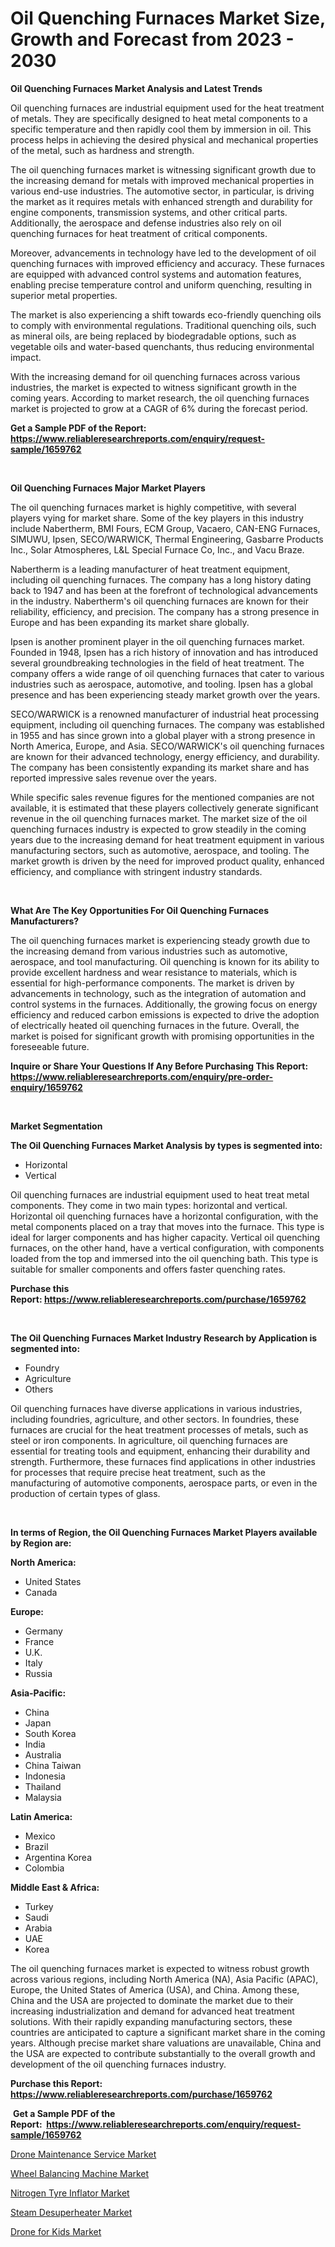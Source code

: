<p><h1>Oil Quenching Furnaces Market Size, Growth and Forecast from 2023 - 2030</h1></p><p><strong>Oil Quenching Furnaces Market Analysis and Latest Trends</strong></p>
<p><p>Oil quenching furnaces are industrial equipment used for the heat treatment of metals. They are specifically designed to heat metal components to a specific temperature and then rapidly cool them by immersion in oil. This process helps in achieving the desired physical and mechanical properties of the metal, such as hardness and strength.</p><p>The oil quenching furnaces market is witnessing significant growth due to the increasing demand for metals with improved mechanical properties in various end-use industries. The automotive sector, in particular, is driving the market as it requires metals with enhanced strength and durability for engine components, transmission systems, and other critical parts. Additionally, the aerospace and defense industries also rely on oil quenching furnaces for heat treatment of critical components.</p><p>Moreover, advancements in technology have led to the development of oil quenching furnaces with improved efficiency and accuracy. These furnaces are equipped with advanced control systems and automation features, enabling precise temperature control and uniform quenching, resulting in superior metal properties.</p><p>The market is also experiencing a shift towards eco-friendly quenching oils to comply with environmental regulations. Traditional quenching oils, such as mineral oils, are being replaced by biodegradable options, such as vegetable oils and water-based quenchants, thus reducing environmental impact.</p><p>With the increasing demand for oil quenching furnaces across various industries, the market is expected to witness significant growth in the coming years. According to market research, the oil quenching furnaces market is projected to grow at a CAGR of 6% during the forecast period.</p></p>
<p><strong>Get a Sample PDF of the Report:&nbsp; <a href="https://www.reliableresearchreports.com/enquiry/request-sample/1659762">https://www.reliableresearchreports.com/enquiry/request-sample/1659762</a></strong></p>
<p>&nbsp;</p>
<p><strong>Oil Quenching Furnaces Major Market Players</strong></p>
<p><p>The oil quenching furnaces market is highly competitive, with several players vying for market share. Some of the key players in this industry include Nabertherm, BMI Fours, ECM Group, Vacaero, CAN-ENG Furnaces, SIMUWU, Ipsen, SECO/WARWICK, Thermal Engineering, Gasbarre Products Inc., Solar Atmospheres, L&L Special Furnace Co, Inc., and Vacu Braze.</p><p>Nabertherm is a leading manufacturer of heat treatment equipment, including oil quenching furnaces. The company has a long history dating back to 1947 and has been at the forefront of technological advancements in the industry. Nabertherm's oil quenching furnaces are known for their reliability, efficiency, and precision. The company has a strong presence in Europe and has been expanding its market share globally.</p><p>Ipsen is another prominent player in the oil quenching furnaces market. Founded in 1948, Ipsen has a rich history of innovation and has introduced several groundbreaking technologies in the field of heat treatment. The company offers a wide range of oil quenching furnaces that cater to various industries such as aerospace, automotive, and tooling. Ipsen has a global presence and has been experiencing steady market growth over the years.</p><p>SECO/WARWICK is a renowned manufacturer of industrial heat processing equipment, including oil quenching furnaces. The company was established in 1955 and has since grown into a global player with a strong presence in North America, Europe, and Asia. SECO/WARWICK's oil quenching furnaces are known for their advanced technology, energy efficiency, and durability. The company has been consistently expanding its market share and has reported impressive sales revenue over the years.</p><p>While specific sales revenue figures for the mentioned companies are not available, it is estimated that these players collectively generate significant revenue in the oil quenching furnaces market. The market size of the oil quenching furnaces industry is expected to grow steadily in the coming years due to the increasing demand for heat treatment equipment in various manufacturing sectors, such as automotive, aerospace, and tooling. The market growth is driven by the need for improved product quality, enhanced efficiency, and compliance with stringent industry standards.</p></p>
<p>&nbsp;</p>
<p><strong>What Are The Key Opportunities For Oil Quenching Furnaces Manufacturers?</strong></p>
<p><p>The oil quenching furnaces market is experiencing steady growth due to the increasing demand from various industries such as automotive, aerospace, and tool manufacturing. Oil quenching is known for its ability to provide excellent hardness and wear resistance to materials, which is essential for high-performance components. The market is driven by advancements in technology, such as the integration of automation and control systems in the furnaces. Additionally, the growing focus on energy efficiency and reduced carbon emissions is expected to drive the adoption of electrically heated oil quenching furnaces in the future. Overall, the market is poised for significant growth with promising opportunities in the foreseeable future.</p></p>
<p><strong>Inquire or Share Your Questions If Any Before Purchasing This Report: <a href="https://www.reliableresearchreports.com/enquiry/pre-order-enquiry/1659762">https://www.reliableresearchreports.com/enquiry/pre-order-enquiry/1659762</a></strong></p>
<p>&nbsp;</p>
<p><strong>Market Segmentation</strong></p>
<p><strong>The Oil Quenching Furnaces Market Analysis by types is segmented into:</strong></p>
<p><ul><li>Horizontal</li><li>Vertical</li></ul></p>
<p><p>Oil quenching furnaces are industrial equipment used to heat treat metal components. They come in two main types: horizontal and vertical. Horizontal oil quenching furnaces have a horizontal configuration, with the metal components placed on a tray that moves into the furnace. This type is ideal for larger components and has higher capacity. Vertical oil quenching furnaces, on the other hand, have a vertical configuration, with components loaded from the top and immersed into the oil quenching bath. This type is suitable for smaller components and offers faster quenching rates.</p></p>
<p><strong>Purchase this Report:&nbsp;<a href="https://www.reliableresearchreports.com/purchase/1659762">https://www.reliableresearchreports.com/purchase/1659762</a></strong></p>
<p>&nbsp;</p>
<p><strong>The Oil Quenching Furnaces Market Industry Research by Application is segmented into:</strong></p>
<p><ul><li>Foundry</li><li>Agriculture</li><li>Others</li></ul></p>
<p><p>Oil quenching furnaces have diverse applications in various industries, including foundries, agriculture, and other sectors. In foundries, these furnaces are crucial for the heat treatment processes of metals, such as steel or iron components. In agriculture, oil quenching furnaces are essential for treating tools and equipment, enhancing their durability and strength. Furthermore, these furnaces find applications in other industries for processes that require precise heat treatment, such as the manufacturing of automotive components, aerospace parts, or even in the production of certain types of glass.</p></p>
<p>&nbsp;</p>
<p><strong>In terms of Region, the Oil Quenching Furnaces Market Players available by Region are:</strong></p>
<p>
    <p> <strong> North America: </strong>
        <ul>
            <li>United States</li>
            <li>Canada</li>
        </ul>
        </p> 
    <p> <strong> Europe: </strong>
        <ul>
            <li>Germany</li>
            <li>France</li>
            <li>U.K.</li>
            <li>Italy</li>
            <li>Russia</li>
        </ul>
        </p> 
    <p> <strong> Asia-Pacific: </strong>
        <ul>
            <li>China</li>
            <li>Japan</li>
            <li>South Korea</li>
            <li>India</li>
            <li>Australia</li>
            <li>China Taiwan</li>
            <li>Indonesia</li>
            <li>Thailand</li>
            <li>Malaysia</li>
        </ul>
        </p> 
    <p> <strong> Latin America: </strong>
        <ul>
            <li>Mexico</li>
            <li>Brazil</li>
            <li>Argentina Korea</li>
            <li>Colombia</li>
        </ul>
        </p> 
    <p> <strong> Middle East & Africa: </strong>
        <ul>
            <li>Turkey</li>
            <li>Saudi</li>
            <li>Arabia</li>
            <li>UAE</li>
            <li>Korea</li>
        </ul>
    </p>
    </p>
<p><p>The oil quenching furnaces market is expected to witness robust growth across various regions, including North America (NA), Asia Pacific (APAC), Europe, the United States of America (USA), and China. Among these, China and the USA are projected to dominate the market due to their increasing industrialization and demand for advanced heat treatment solutions. With their rapidly expanding manufacturing sectors, these countries are anticipated to capture a significant market share in the coming years. Although precise market share valuations are unavailable, China and the USA are expected to contribute substantially to the overall growth and development of the oil quenching furnaces industry.</p></p>
<p><strong>Purchase this Report: <a href="https://www.reliableresearchreports.com/purchase/1659762">https://www.reliableresearchreports.com/purchase/1659762</a></strong></p>
<p>&nbsp;<strong>Get a Sample PDF of the Report:&nbsp;&nbsp;<a href="https://www.reliableresearchreports.com/enquiry/request-sample/1659762">https://www.reliableresearchreports.com/enquiry/request-sample/1659762</a></strong></p>
<p><strong></strong></p>
<p><p><a href="https://github.com/Chiragrp24/Market-Research-Report-List-1/blob/main/drone-maintenance-service-market.md">Drone Maintenance Service Market</a></p><p><a href="https://medium.com/@ameliahaleyi77567/wheel-balancing-machine-market-size-growth-forecast-2023-2030-d01a8f7d6a1a">Wheel Balancing Machine Market</a></p><p><a href="https://medium.com/@emmyrolfson8689/nitrogen-tyre-inflator-market-size-growth-forecast-2023-2030-8185afc9639b">Nitrogen Tyre Inflator Market</a></p><p><a href="https://www.linkedin.com/pulse/decoding-steam-desuperheater-market-deep-dive-latest-trends-ljehe/">Steam Desuperheater Market</a></p><p><a href="https://github.com/Chiragrp23/Market-Research-Report-List-1/blob/main/drone-for-kids-market.md">Drone for Kids Market</a></p></p>